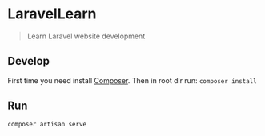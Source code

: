 # LaravelLearn
> Learn Laravel website development

## Develop
First time you need install [Composer](https://getcomposer.org/).
Then in root dir run:
`composer install`
## Run
`composer artisan serve`
